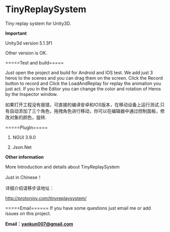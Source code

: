# TinyReplaySystem
Tiny replay system for Unity3D.

**Important**

Unity3d version 5.1.3f1

Other version is OK.

=====Test and build=====

Just open the project and build for Android and IOS test. We add just 3 heros to the scenes and you can drag them on the screen. Click the Record button to record and Click the LoadAndReplay for replay the animation you just act. If you in the Editor you can change the color and rotation of Heros by the Inspector window.

如果打开工程没有报错，可直接的编译安卓和IOS版本，在移动设备上运行测试.只有自动添加了三个角色，拖拽角色进行移动，你可以在编辑器中通过控制面板，修改对象的颜色，旋转.

=====PlugIn=====

1. NGUI 3.9.0

2. Json.Net


**Other information**

More Introduction and details about TinyReplaySystem

Just in Chinese！

详细介绍请移步该地址：

http://protonjoy.com/tinyreplaysystem/

=====Email======
If you have some questions just email me or add issues on this project.

**Email：yankun007@gmail.com**



